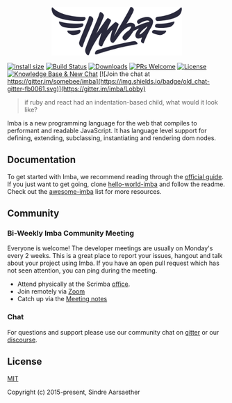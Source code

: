 <p align="center">
<a href="http://imba.io" target="_blank">
<img width="300" src="https://raw.githubusercontent.com/imba/brand/master/images/logo/png/logo-black.png"></a>
</p>

[![install size](https://packagephobia.now.sh/badge?p=imba)](https://packagephobia.now.sh/result?p=imba)
[![Build Status](https://travis-ci.org/imba/imba.svg?branch=master)](https://travis-ci.org/imba/imba) [![Downloads](https://img.shields.io/npm/dm/imba.svg)](https://npmcharts.com/compare/imba?minimal=true) [![PRs Welcome](https://img.shields.io/badge/PRs-welcome-brightgreen.svg?style=flat-square)](http://makeapullrequest.com) [![License](https://img.shields.io/npm/l/imba.svg)](https://www.npmjs.com/package/imba) [![Knowledge Base & New Chat](https://img.shields.io/badge/knowledgebase_and_chat-spectrum-blueviolet.svg)](https://spectrum.chat/imba) [![Join the chat at https://gitter.im/somebee/imba](https://img.shields.io/badge/old_chat-gitter-fb0061.svg)](https://gitter.im/imba/Lobby)

> if ruby and react had an indentation-based child, what would it look like?

Imba is a new programming language for the web that compiles to performant and
readable JavaScript. It has language level support for defining, extending,
subclassing, instantiating and rendering dom nodes.

## Documentation

To get started with Imba, we recommend reading through the [official guide](http://imba.io/guides). If you just want to get going, clone [hello-world-imba](https://github.com/somebee/hello-world-imba) and follow the readme. Check out the [awesome-imba](https://github.com/koolamusic/awesome-imba) list for more resources.

## Community

### Bi-Weekly Imba Community Meeting

Everyone is welcome! The developer meetings are usually on Monday's every 2
weeks. This is a great place to report your issues, hangout and talk about your
project using Imba. If you have an open pull request which has not seen
attention, you can ping during the meeting.

- Attend physically at the Scrimba [office](https://www.meetup.com/Imba-Oslo-Meetup/events/chnlhryzmbdb/).
- Join remotely via [Zoom](https://us04web.zoom.us/j/230170873)
- Catch up via the [Meeting notes](https://docs.google.com/document/d/1ABGjOJut9eXrajYjdN4G4-UGGU4gvKznLk5CAaXYjso/edit?usp=sharing)

### Chat

For questions and support please use our community chat on
[gitter](https://gitter.im/somebee/imba) or our [discourse](https://users.imba.io/).

## License

[MIT](./LICENSE)

Copyright (c) 2015-present, Sindre Aarsaether
